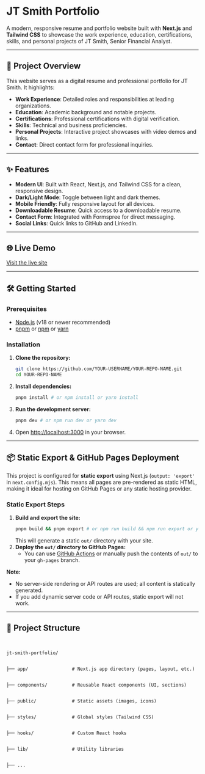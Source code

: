 # JT Smith Portfolio

A modern, responsive resume and portfolio website built with **Next.js** and **Tailwind CSS** to showcase the work experience, education, certifications, skills, and personal projects of JT Smith, Senior Financial Analyst.

---

## 🚀 Project Overview

This website serves as a digital resume and professional portfolio for JT Smith. It highlights:
- **Work Experience**: Detailed roles and responsibilities at leading organizations.
- **Education**: Academic background and notable projects.
- **Certifications**: Professional certifications with digital verification.
- **Skills**: Technical and business proficiencies.
- **Personal Projects**: Interactive project showcases with video demos and links.
- **Contact**: Direct contact form for professional inquiries.

---

## ✨ Features
- **Modern UI**: Built with React, Next.js, and Tailwind CSS for a clean, responsive design.
- **Dark/Light Mode**: Toggle between light and dark themes.
- **Mobile Friendly**: Fully responsive layout for all devices.
- **Downloadable Resume**: Quick access to a downloadable resume.
- **Contact Form**: Integrated with Formspree for direct messaging.
- **Social Links**: Quick links to GitHub and LinkedIn.

---

## 🌐 Live Demo
[Visit the live site](https://jtsmithinfo.com) <!-- Replace with actual link if deployed -->

---

## 🛠️ Getting Started

### Prerequisites
- [Node.js](https://nodejs.org/) (v18 or newer recommended)
- [pnpm](https://pnpm.io/) or [npm](https://www.npmjs.com/) or [yarn](https://yarnpkg.com/)

### Installation
1. **Clone the repository:**
   ```sh
   git clone https://github.com/YOUR-USERNAME/YOUR-REPO-NAME.git
   cd YOUR-REPO-NAME
   ```
2. **Install dependencies:**
   ```sh
   pnpm install # or npm install or yarn install
   ```
3. **Run the development server:**
   ```sh
   pnpm dev # or npm run dev or yarn dev
   ```
4. Open [http://localhost:3000](http://localhost:3000) in your browser.

---

## 📦 Static Export & GitHub Pages Deployment

This project is configured for **static export** using Next.js (`output: 'export'` in `next.config.mjs`). This means all pages are pre-rendered as static HTML, making it ideal for hosting on GitHub Pages or any static hosting provider.

### Static Export Steps
1. **Build and export the site:**
   ```sh
   pnpm build && pnpm export # or npm run build && npm run export or yarn build && yarn export
   ```
   This will generate a static `out/` directory with your site.
2. **Deploy the `out/` directory to GitHub Pages:**
   - You can use [GitHub Actions](https://nextjs.org/docs/pages/building-your-application/deploying/static-exports#github-pages) or manually push the contents of `out/` to your `gh-pages` branch.

**Note:**
- No server-side rendering or API routes are used; all content is statically generated.
- If you add dynamic server code or API routes, static export will not work.

---
## 📁 Project Structure


```


jt-smith-portfolio/


├── app/                # Next.js app directory (pages, layout, etc.)


├── components/         # Reusable React components (UI, sections)


├── public/             # Static assets (images, icons)


├── styles/             # Global styles (Tailwind CSS)


├── hooks/              # Custom React hooks


├── lib/                # Utility libraries


├── ...
